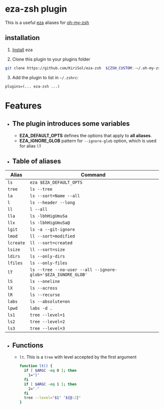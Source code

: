 # eza-zsh plugin

This is a useful [eza](https://github.com/eza-community/eza) aliases for
[oh-my-zsh](https://github.com/ohmyzsh/ohmyzsh)

## installation

1. [Install](https://github.com/eza-community/eza/blob/main/INSTALL.md) eza

2. Clone this plugin to your plugins folder

```sh
git clone https://github.com/KiriSol/eza-zsh  ${ZSH_CUSTOM:-~/.oh-my-zsh/custom}/plugins/eza-zsh
```

3. Add the plugin to list in `~/.zshrc`:

`plugins=(... eza-zsh ...)`

# Features

- ## The plugin introduces some variables
  - **EZA_DEFAULT_OPTS** defines the options that apply to **all aliases**.
  - **EZA_IGNORE_GLOB** pattern for `--ignore-glob` option, which is used for alias `lT`

- ## Table of aliases

| Alias     | Command                                                      |
| --------- | ------------------------------------------------------------ |
| `ls`      | `eza $EZA_DEFAULT_OPTS`                                      |
| `tree`    | `ls --tree`                                                  |
| `la`      | `ls --sort=Name --all`                                       |
| `l`       | `ls --header --long`                                         |
| `ll`      | `l --all`                                                    |
| `lla`     | `ls -lbhHigUmuSa`                                            |
| `llx`     | `ls -lbhHigUmuSa@`                                           |
| `lgit`    | `ls -a --git-ignore`                                         |
| `lmod`    | `ll --sort=modified`                                         |
| `lcreate` | `ll --sort=created`                                          |
| `lsize`   | `ll --sort=size`                                             |
| `ldirs`   | `ls --only-dirs`                                             |
| `lfiles`  | `ls --only-files`                                            |
| `lT`      | `ls --tree --no-user --all --ignore-glob='$EZA_IGNORE_GLOB'` |
| `lS`      | `ls --oneline`                                               |
| `lX`      | `ls --across`                                                |
| `lR`      | `ls --recurse`                                               |
| `labs`    | `ls --absolute=on`                                           |
| `lpwd`    | `labs -d .`                                                  |
| `ls1`     | `tree --level=1`                                             |
| `ls2`     | `tree --level=2`                                             |
| `ls3`     | `tree --level=3`                                             |

- ## Functions
  - `lt`. This is a `tree` with level accepted by the first argument
    ```sh
    function lt() {
      if [ $ARGC -eq 0 ]; then
        1="1"
      fi
      if [ $ARGC -eq 1 ]; then
        2="."
      fi
      tree --level="$1" "${@:2}"
    }
    ```
